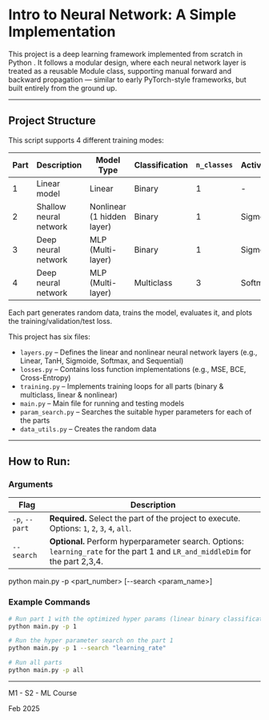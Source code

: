 # Intro to Neural Network: A Simple Implementation 


This project is a deep learning framework implemented from scratch in Python . It follows a modular design, where each neural network layer is treated as a reusable Module class, supporting manual forward and backward propagation — similar to early PyTorch-style frameworks, but built entirely from the ground up.

---

## Project Structure

This script supports 4 different training modes:

| Part | Description              | Model Type         | Classification     | `n_classes`  | Activation | Loss Function          |
|------|--------------------------|--------------------|---------------------|-------------|------------|------------------------|
| 1    | Linear model             | Linear             | Binary              | 1           | -    | MSE   |
| 2    | Shallow neural network   | Nonlinear (1 hidden layer) | Binary      | 1           | Sigmoid    | BCE   |
| 3    | Deep neural network      | MLP (Multi-layer)  | Binary              | 1           | Sigmoid    | BCE   |
| 4    | Deep neural network      | MLP (Multi-layer)  | Multiclass  | 3        | Softmax    | Cross-Entropy          |


Each part generates random data, trains the model, evaluates it, and plots the training/validation/test loss.

This project has six files: 
- `layers.py` – Defines the linear and nonlinear neural network layers (e.g., Linear, TanH, Sigmoide, Softmax, and Sequential)
- `losses.py` – Contains loss function implementations  (e.g., MSE, BCE, Cross-Entropy)
- `training.py` – Implements training loops for all parts   (binary & multiclass, linear & nonlinear)
- `main.py` – Main file for running and testing models
- `param_search.py` – Searches the suitable hyper parameters for each of the parts
- `data_utils.py` – Creates the random data



---

## How to Run:

###  Arguments

| Flag           | Description                                                                                  |
|----------------|----------------------------------------------------------------------------------------------|
| `-p`, `--part` | **Required.** Select the part of the project to execute. Options: `1`, `2`, `3`, `4`, `all`. |
| `--search`     | **Optional.** Perform hyperparameter search. Options: `learning_rate` for the part 1 and `LR_and_middleDim` for the part 2,3,4.|


python main.py -p <part_number> [--search <param_name>]

###  Example Commands

```bash
# Run part 1 with the optimized hyper params (linear binary classification)
python main.py -p 1

# Run the hyper parameter search on the part 1
python main.py -p 1 --search "learning_rate"

# Run all parts
python main.py -p all

```








---

M1 - S2 - ML Course 

Feb 2025
